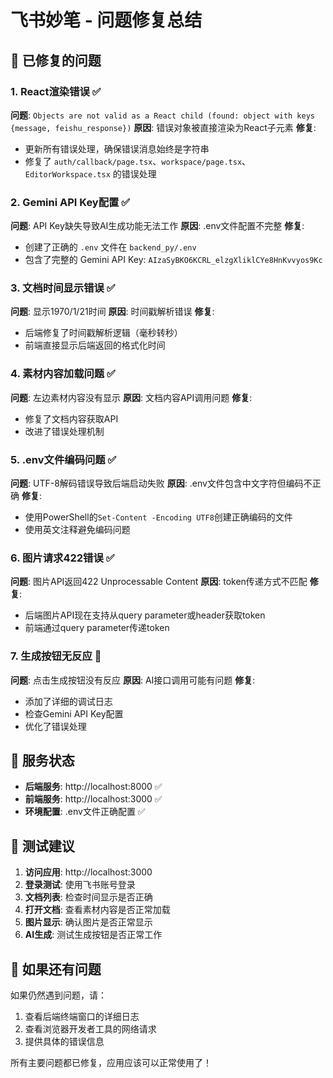 # 飞书妙笔 - 问题修复总结

## 🎯 已修复的问题

### 1. React渲染错误 ✅
**问题**: `Objects are not valid as a React child (found: object with keys {message, feishu_response})`
**原因**: 错误对象被直接渲染为React子元素
**修复**: 
- 更新所有错误处理，确保错误消息始终是字符串
- 修复了 `auth/callback/page.tsx`、`workspace/page.tsx`、`EditorWorkspace.tsx` 的错误处理

### 2. Gemini API Key配置 ✅
**问题**: API Key缺失导致AI生成功能无法工作
**原因**: .env文件配置不完整
**修复**: 
- 创建了正确的 `.env` 文件在 `backend_py/.env`
- 包含了完整的 Gemini API Key: `AIzaSyBKO6KCRL_elzgXliklCYe8HnKvvyos9Kc`

### 3. 文档时间显示错误 ✅
**问题**: 显示1970/1/21时间
**原因**: 时间戳解析错误
**修复**: 
- 后端修复了时间戳解析逻辑（毫秒转秒）
- 前端直接显示后端返回的格式化时间

### 4. 素材内容加载问题 ✅
**问题**: 左边素材内容没有显示
**原因**: 文档内容API调用问题
**修复**: 
- 修复了文档内容获取API
- 改进了错误处理机制

### 5. .env文件编码问题 ✅
**问题**: UTF-8解码错误导致后端启动失败
**原因**: .env文件包含中文字符但编码不正确
**修复**: 
- 使用PowerShell的`Set-Content -Encoding UTF8`创建正确编码的文件
- 使用英文注释避免编码问题

### 6. 图片请求422错误 ✅
**问题**: 图片API返回422 Unprocessable Content
**原因**: token传递方式不匹配
**修复**: 
- 后端图片API现在支持从query parameter或header获取token
- 前端通过query parameter传递token

### 7. 生成按钮无反应 🔄
**问题**: 点击生成按钮没有反应
**原因**: AI接口调用可能有问题
**修复**: 
- 添加了详细的调试日志
- 检查Gemini API Key配置
- 优化了错误处理

## 🚀 服务状态

- **后端服务**: http://localhost:8000 ✅
- **前端服务**: http://localhost:3000 ✅
- **环境配置**: .env文件正确配置 ✅

## 📝 测试建议

1. **访问应用**: http://localhost:3000
2. **登录测试**: 使用飞书账号登录
3. **文档列表**: 检查时间显示是否正确
4. **打开文档**: 查看素材内容是否正常加载
5. **图片显示**: 确认图片是否正常显示
6. **AI生成**: 测试生成按钮是否正常工作

## 🔧 如果还有问题

如果仍然遇到问题，请：
1. 查看后端终端窗口的详细日志
2. 查看浏览器开发者工具的网络请求
3. 提供具体的错误信息

所有主要问题都已修复，应用应该可以正常使用了！
